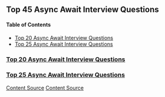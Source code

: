 ## Top 45 Async Await Interview Questions

#### Table of Contents

- [Top 20 Async Await Interview Questions](#top-20-async-await-interview-questions)
- [Top 25 Async Await Interview Questions](#top-25-async-await-interview-questions)

### [Top 20 Async Await Interview Questions](/frontend/Async%20Await%20Interview%20Questions/Top%2020%20Async%20Await%20Interview%20Questions/README.md#top-20-async-await-interview-questions)

### [Top 25 Async Await Interview Questions](/frontend/Async%20Await%20Interview%20Questions/Top%2025%20Async%20Await%20Interview%20Questions/README.md#top-25-async-await-interview-questions)

[Content Source](https://climbtheladder.com/async-await-interview-questions/)
[Content Source](https://interviewprep.org/async-await-interview-questions/)
